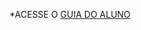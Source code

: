 *ACESSE O [GUIA DO ALUNO](https://github.com/lcarli/ProjetoFinalMicro/blob/main/Projeto%20Final%20-%20Guia%20do%20Aluno.md)
